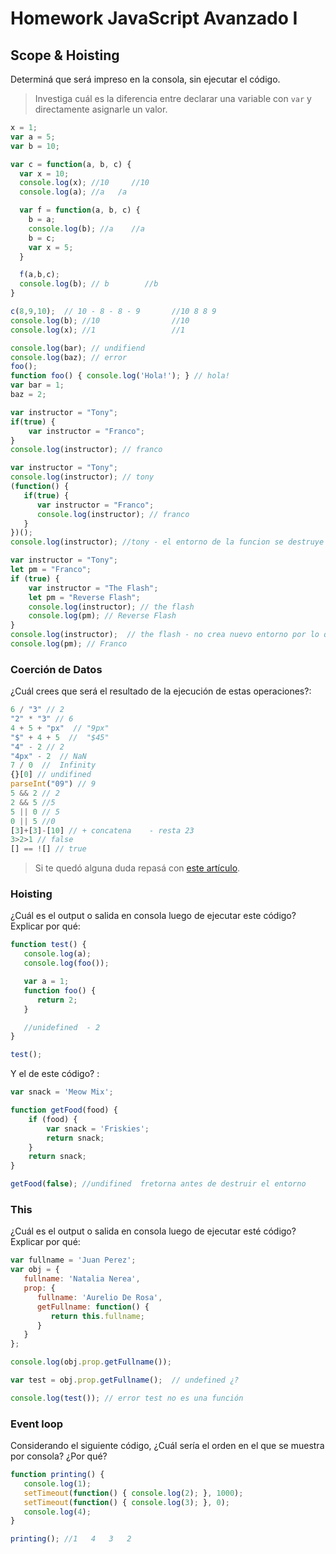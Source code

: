
# Homework JavaScript Avanzado I

## Scope & Hoisting

Determiná que será impreso en la consola, sin ejecutar el código.

> Investiga cuál es la diferencia entre declarar una variable con `var` y directamente asignarle un valor.

```javascript
x = 1;
var a = 5;
var b = 10;

var c = function(a, b, c) {
  var x = 10;
  console.log(x); //10     //10  
  console.log(a); //a   /a

  var f = function(a, b, c) {
    b = a;    
    console.log(b); //a    //a
    b = c;   
    var x = 5;    
  }

  f(a,b,c);
  console.log(b); // b        //b
}

c(8,9,10);  // 10 - 8 - 8 - 9       //10 8 8 9
console.log(b); //10                //10
console.log(x); //1                 //1
```

```javascript
console.log(bar); // undifiend
console.log(baz); // error
foo(); 
function foo() { console.log('Hola!'); } // hola!
var bar = 1;
baz = 2;
```

```javascript
var instructor = "Tony";
if(true) {
    var instructor = "Franco";
}
console.log(instructor); // franco
```

```javascript
var instructor = "Tony";
console.log(instructor); // tony
(function() {
   if(true) {
      var instructor = "Franco"; 
      console.log(instructor); // franco
   }
})();
console.log(instructor); //tony - el entorno de la funcion se destruye entonces la variable se pierde
```

```javascript
var instructor = "Tony";
let pm = "Franco";
if (true) {
    var instructor = "The Flash";
    let pm = "Reverse Flash";
    console.log(instructor); // the flash
    console.log(pm); // Reverse Flash
}
console.log(instructor);  // the flash - no crea nuevo entorno por lo que la variable se pisa
console.log(pm); // Franco
``` 
### Coerción de Datos

¿Cuál crees que será el resultado de la ejecución de estas operaciones?:

```javascript
6 / "3" // 2
"2" * "3" // 6
4 + 5 + "px"  // "9px"
"$" + 4 + 5  //  "$45"
"4" - 2 // 2
"4px" - 2  // NaN
7 / 0  //  Infinity
{}[0] // undifined
parseInt("09") // 9
5 && 2 // 2
2 && 5 //5
5 || 0 // 5
0 || 5 //0 
[3]+[3]-[10] // + concatena    - resta 23
3>2>1 // false
[] == ![] // true
```

> Si te quedó alguna duda repasá con [este artículo](http://javascript.info/tutorial/object-conversion).


### Hoisting

¿Cuál es el output o salida en consola luego de ejecutar este código? Explicar por qué:

```javascript
function test() {
   console.log(a);
   console.log(foo());

   var a = 1;
   function foo() {
      return 2;
   }

   //unidefined  - 2
}

test();
```

Y el de este código? :

```javascript
var snack = 'Meow Mix';

function getFood(food) {
    if (food) {
        var snack = 'Friskies';
        return snack;
    }
    return snack;
}

getFood(false); //undifined  fretorna antes de destruir el entorno
```


### This

¿Cuál es el output o salida en consola luego de ejecutar esté código? Explicar por qué:

```javascript
var fullname = 'Juan Perez';
var obj = {
   fullname: 'Natalia Nerea',
   prop: {
      fullname: 'Aurelio De Rosa',
      getFullname: function() {
         return this.fullname;
      }
   }
};

console.log(obj.prop.getFullname());

var test = obj.prop.getFullname();  // undefined ¿?

console.log(test()); // error test no es una función
```

### Event loop

Considerando el siguiente código, ¿Cuál sería el orden en el que se muestra por consola? ¿Por qué?

```javascript
function printing() {
   console.log(1);
   setTimeout(function() { console.log(2); }, 1000);
   setTimeout(function() { console.log(3); }, 0);
   console.log(4);
}

printing(); //1   4   3   2
```

